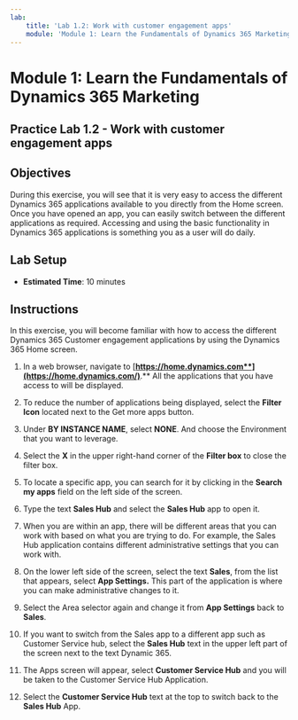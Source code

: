 ```yaml
---
lab:
    title: 'Lab 1.2: Work with customer engagement apps'
    module: 'Module 1: Learn the Fundamentals of Dynamics 365 Marketing'
---
```


Module 1: Learn the Fundamentals of Dynamics 365 Marketing
========================

## Practice Lab 1.2 - Work with customer engagement apps 

## Objectives

During this exercise, you will see that it is very easy to access the different Dynamics 365 applications available to you directly from the Home screen. Once you have opened an app, you can easily switch between the different applications as required. Accessing and using the basic functionality in Dynamics 365 applications is something you as a user will do daily.


## Lab Setup

  - **Estimated Time**: 10 minutes

## Instructions

In this exercise, you will become familiar with how to access the different Dynamics 365 Customer engagement applications by using the Dynamics 365 Home screen. 

1. In a web browser, navigate to [**https://home.dynamics.com**](https://home.dynamics.com/)**.** All the applications that you have access to will be displayed. 

2. To reduce the number of applications being displayed, select the **Filter Icon** located next to the Get more apps button. 

3. Under **BY INSTANCE NAME**, select **NONE**. And choose the Environment that you want to leverage. 

4. Select the **X** in the upper right-hand corner of the **Filter box** to close the filter box. 

5. To locate a specific app, you can search for it by clicking in the **Search my apps** field on the left side of the screen. 

6. Type the text **Sales Hub** and select the **Sales Hub** app to open it. 

7. When you are within an app, there will be different areas that you can work with based on what you are trying to do. For example, the Sales Hub application contains different administrative settings that you can work with. 

8. On the lower left side of the screen, select the text **Sales**, from the list that appears, select **App Settings.** This part of the application is where you can make administrative changes to it. 

9. Select the Area selector again and change it from **App Settings** back to **Sales**.

10. If you want to switch from the Sales app to a different app such as Customer Service hub, select the **Sales Hub** text in the upper left part of the screen next to the text Dynamic 365. 

11. The Apps screen will appear, select **Customer Service Hub** and you will be taken to the Customer Service Hub Application. 

12. Select the **Customer Service Hub** text at the top to switch back to the **Sales Hub** App. 
